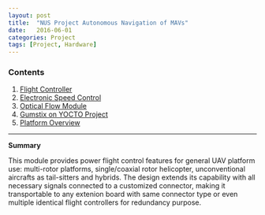 ```yaml
---
layout: post
title:  "NUS Project Autonomous Navigation of MAVs"
date:   2016-06-01
categories: Project
tags: [Project, Hardware]
---
```


### Contents

1. [Flight Controller](#flightController)
2. [Electronic Speed Control](#escs)
3. [Optical Flow Module](#optical)
4. [Gumstix on YOCTO Project](#gumstix)
5. [Platform Overview](#platform)

___

<a name = "flightController"></a>

**Summary**

This module provides power flight control features for general UAV platform use: multi-rotor platforms, single/coaxial rotor helicopter, unconventional aircrafts as tail-sitters and hybrids. The design extends its capability with all necessary signals connected to a customized connector, making it transportable to any extenion board with same connector type or even multiple identical flight controllers for redundancy purpose.